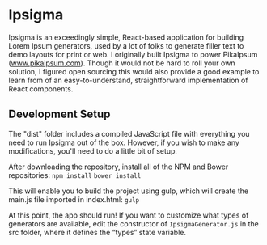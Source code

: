 # Ipsigma
Ipsigma is an exceedingly simple, React-based application for building Lorem Ipsum generators, used by a lot of folks to generate filler text to demo layouts for print or web.  I originally built Ipsigma to power PikaIpsum (www.pikaipsum.com). Though it would not be hard to roll your own solution, I figured open sourcing this would also provide a good example to learn from of an easy-to-understand, straightforward implementation of React components.

## Development Setup
The "dist" folder includes a compiled JavaScript file with everything you need to run Ipsigma out of the box. However, if you wish to make any modifications, you'll need to do a little bit of setup.

After downloading the repository, install all of the NPM and Bower repositories:
	`npm install`
	`bower install`

This will enable you to build the project using gulp, which will create the main.js file imported in index.html:
	`gulp`

At this point, the app should run! If you want to customize what types of generators are available, edit the constructor of `IpsigmaGenerator.js` in the src folder, where it defines the “types” state variable.
